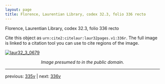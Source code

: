 ```yaml
---
layout: page
title: Florence, Laurentian Library, codex 32.3, folio 336 recto
---
```


Florence, Laurentian Library, codex 32.3, folio 336 recto

Cite this object as `urn:cite2:citelaur:laur32pages.v1:336r`.  The full image is linked to a citation tool you can use to cite regions of the image.

[![laur32_3_0679](http://www.homermultitext.org/iipsrv?IIIF=/project/homer/pyramidal/deepzoom/citelaur/laur32imgs/v1/laur32_3_0679.tif/full/800,/0/default.jpg)](http://www.homermultitext.org/ict2/?urn=urn:cite2:citelaur:laur32imgs.v1:laur32_3_0679) 

<p style="text-align: center; font-style: italic;">Image presumed to in the public domain.</p>

---

previous: [335v](../335v/) | next: [336v](../336v/)